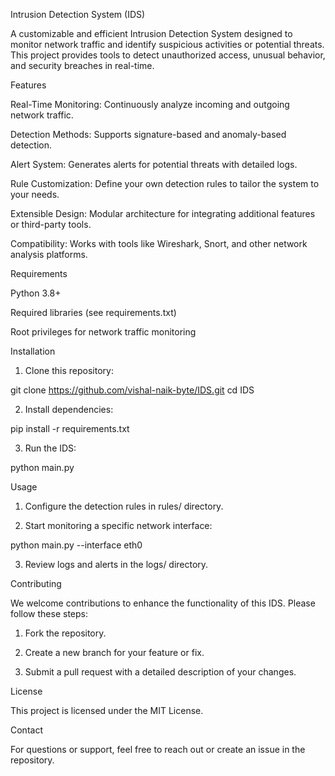 Intrusion Detection System (IDS)

A customizable and efficient Intrusion Detection System designed to monitor network traffic and identify suspicious activities or potential threats. This project provides tools to detect unauthorized access, unusual behavior, and security breaches in real-time.

Features

Real-Time Monitoring: Continuously analyze incoming and outgoing network traffic.

Detection Methods: Supports signature-based and anomaly-based detection.

Alert System: Generates alerts for potential threats with detailed logs.

Rule Customization: Define your own detection rules to tailor the system to your needs.

Extensible Design: Modular architecture for integrating additional features or third-party tools.

Compatibility: Works with tools like Wireshark, Snort, and other network analysis platforms.


Requirements

Python 3.8+

Required libraries (see requirements.txt)

Root privileges for network traffic monitoring


Installation

1. Clone this repository:

git clone https://github.com/vishal-naik-byte/IDS.git
cd IDS


2. Install dependencies:

pip install -r requirements.txt


3. Run the IDS:

python main.py



Usage

1. Configure the detection rules in rules/ directory.


2. Start monitoring a specific network interface:

python main.py --interface eth0


3. Review logs and alerts in the logs/ directory.



Contributing

We welcome contributions to enhance the functionality of this IDS. Please follow these steps:

1. Fork the repository.


2. Create a new branch for your feature or fix.


3. Submit a pull request with a detailed description of your changes.



License

This project is licensed under the MIT License.

Contact

For questions or support, feel free to reach out or create an issue in the repository.
